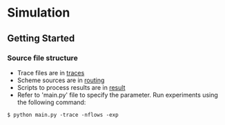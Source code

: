# Simulation 

## Getting Started 

### Source file structure
* Trace files are in [traces](traces) 
* Scheme sources are in [routing](routing)
* Scripts to process results are in [result](result)
* Refer to 'main.py' file to specify the parameter. Run experiments using the following command: 
```
$ python main.py -trace -nflows -exp
```